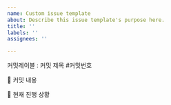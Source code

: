 ```yaml
---
name: Custom issue template
about: Describe this issue template's purpose here.
title: ''
labels: ''
assignees: ''

---
```


커밋레이블 : 커밋 제목 #커밋번호


🔭 커밋 내용


🧰 현재 진행 상황
